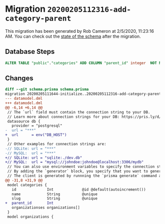 # Migration `20200205112316-add-category-parent`

This migration has been generated by Rob Cameron at 2/5/2020, 11:23:16 AM.
You can check out the [state of the schema](./schema.prisma) after the migration.

## Database Steps

```sql
ALTER TABLE "public"."categories" ADD COLUMN "parent_id" integer  NOT NULL DEFAULT 0;
```

## Changes

```diff
diff --git schema.prisma schema.prisma
migration 20200205111644-initialize..20200205112316-add-category-parent
--- datamodel.dml
+++ datamodel.dml
@@ -6,14 +6,14 @@
 // The `url` field must contain the connection string to your DB.
 // Learn more about connection strings for your DB: https://pris.ly/d/connection-strings
 datasource db {
   provider = "postgresql"
-  url = "***"
+  url      = env("DB_HOST")
 }
 // Other examples for connection strings are:
-// SQLite: url = "***"
-// MySQL:  url = "***"
+// SQLite: url = "sqlite:./dev.db"
+// MySQL:  url = "mysql://johndoe:johndoe@localhost:3306/mydb"
 // You can also use environment variables to specify the connection string: https://pris.ly/d/prisma-schema#using-environment-variables
 // By adding the `generator` block, you specify that you want to generate Prisma's DB client.
 // The client is generated by runnning the `prisma generate` command and will be located in `node_modules/@prisma` and can be imported in your code as:
@@ -31,8 +31,9 @@
 model categories {
   id              Int             @id @default(autoincrement())
   name            String          @unique
   slug            String          @unique
+  parent_id       Int
   organizationses organizations[]
 }
 model organizations {
```


